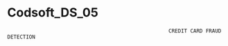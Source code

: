 # Codsoft_DS_05
                                                        CREDIT CARD FRAUD DETECTION
                                                        
